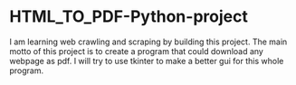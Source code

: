 # HTML_TO_PDF-Python-project

I am learning web crawling and scraping by building this project.
The main motto of this project is to create a program that could download any webpage as pdf.
I will try to use tkinter to make a better gui for this whole program.
